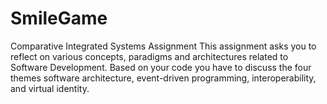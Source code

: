 # SmileGame
Comparative Integrated Systems Assignment
This assignment asks you to reflect on various concepts, paradigms and architectures related to Software Development.  Based on your code you have to discuss the four themes software architecture, event-driven programming, interoperability, and virtual identity.

